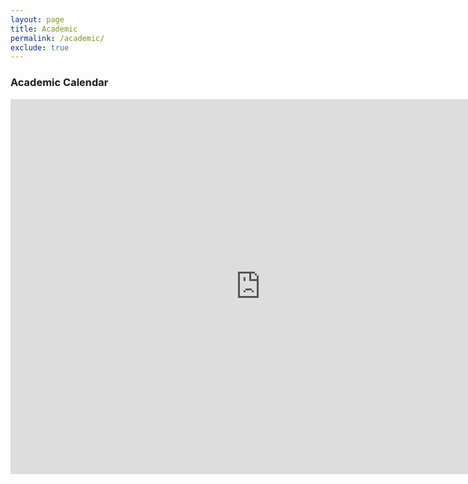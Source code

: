 ```yaml
---
layout: page
title: Academic
permalink: /academic/
exclude: true
---
```

### Academic Calendar

<iframe src="https://calendar.google.com/calendar/embed?height=600&amp;wkst=1&amp;bgcolor=%23ffffff&amp;ctz=America%2FNew_York&amp;src=aDE1a2o0bG81bTI4c29mbGNxZWJiMWc4OGdAZ3JvdXAuY2FsZW5kYXIuZ29vZ2xlLmNvbQ&amp;color=%23B08B59&amp;showNav=1&amp;showDate=1&amp;showPrint=0&amp;showTabs=1&amp;showCalendars=0&amp;showTz=0&amp;showTitle=1&amp;mode=WEEK" style="border-width:0" width="800" height="600" frameborder="0" scrolling="no"></iframe>


